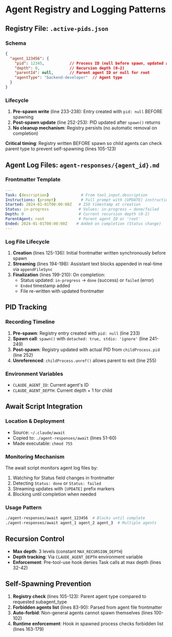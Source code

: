 # Agent Registry and Logging Patterns

## Registry File: `.active-pids.json`

### Schema
```json
{
  "agent_123456": {
    "pid": 12345,           // Process ID (null before spawn, updated after)
    "depth": 0,             // Recursion depth (0-2)
    "parentId": null,       // Parent agent ID or null for root
    "agentType": "backend-developer"  // Agent type
  }
}
```

### Lifecycle
1. **Pre-spawn write** (line 233-238): Entry created with `pid: null` BEFORE spawning
2. **Post-spawn update** (line 252-253): PID updated after `spawn()` returns
3. **No cleanup mechanism**: Registry persists (no automatic removal on completion)

**Critical timing**: Registry written BEFORE spawn so child agents can check parent type to prevent self-spawning (lines 105-123)

## Agent Log Files: `agent-responses/{agent_id}.md`

### Frontmatter Template
```yaml
---
Task: {description}              # From tool_input.description
Instructions: {prompt}           # Full prompt with [UPDATE] instruction appended
Started: 2024-01-01T00:00:00Z   # ISO timestamp at creation
Status: in-progress             # Values: in-progress → done/failed
Depth: 0                        # Current recursion depth (0-2)
ParentAgent: root               # Parent agent ID or 'root'
Ended: 2024-01-01T00:00:00Z    # Added on completion (Status change)
---
```

### Log File Lifecycle

1. **Creation** (lines 125-136): Initial frontmatter written synchronously before spawn
2. **Streaming** (lines 194-198): Assistant text blocks appended in real-time via `appendFileSync`
3. **Finalization** (lines 199-210): On completion:
   - Status updated: `in-progress` → `done` (success) or `failed` (error)
   - `Ended` timestamp added
   - File re-written with updated frontmatter

## PID Tracking

### Recording Timeline
1. **Pre-spawn**: Registry entry created with `pid: null` (line 233)
2. **Spawn call**: `spawn()` with `detached: true, stdio: 'ignore'` (line 241-249)
3. **Post-spawn**: Registry updated with actual PID from `childProcess.pid` (line 252)
4. **Unreferenced**: `childProcess.unref()` allows parent to exit (line 255)

### Environment Variables
- `CLAUDE_AGENT_ID`: Current agent's ID
- `CLAUDE_AGENT_DEPTH`: Current depth + 1 for child

## Await Script Integration

### Location & Deployment
- Source: `~/.claude/await`
- Copied to: `./agent-responses/await` (lines 51-60)
- Made executable: `chmod 755`

### Monitoring Mechanism
The await script monitors agent log files by:
1. Watching for Status field changes in frontmatter
2. Detecting `Status: done` or `Status: failed`
3. Streaming updates with `[UPDATE]` prefix markers
4. Blocking until completion when needed

### Usage Pattern
```bash
./agent-responses/await agent_123456  # Blocks until complete
./agent-responses/await agent_1 agent_2 agent_3  # Multiple agents
```

## Recursion Control

- **Max depth**: 3 levels (constant `MAX_RECURSION_DEPTH`)
- **Depth tracking**: Via `CLAUDE_AGENT_DEPTH` environment variable
- **Enforcement**: Pre-tool-use hook denies Task calls at max depth (lines 32-42)

## Self-Spawning Prevention

1. **Registry check** (lines 105-123): Parent agent type compared to requested subagent_type
2. **Forbidden agents list** (lines 83-90): Parsed from agent file frontmatter
3. **Auto-forbid**: Non-general agents cannot spawn themselves (lines 100-102)
4. **Runtime enforcement**: Hook in spawned process checks forbidden list (lines 163-179)